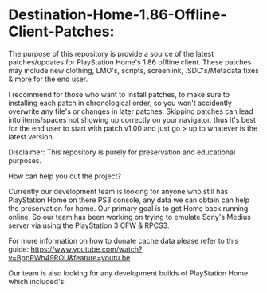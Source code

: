# Destination-Home-1.86-Offline-Client-Patches:

The purpose of this repository is provide a source of the latest patches/updates for PlayStation Home's 1.86 offline client. These patches may include new clothing, LMO's, scripts, screenlink, .SDC's/Metadata fixes & more for the end user. 

I recommend for those who want to install patches, to make sure to installing each patch in chronological order, so you won't accidently overwrite any file's or changes in later patches. Skipping patches can lead into items/spaces not showing up correctly on your navigator, thus it's best for the end user to start with patch v1.00 and just go > up to whatever is the latest version.

Disclaimer: This repository is purely for preservation and educational purposes.

How can help you out the project?

Currently our development team is looking for anyone who still has PlayStation Home on there PS3 console, any data we can obtain can help the preservation for home. Our primary goal is to get Home back running online. So our team has been working on trying to emulate Sony's Medius server via using the PlayStation 3 CFW & RPCS3.

For more information on how to donate cache data please refer to this guide: https://www.youtube.com/watch?v=BppPWh49ROU&feature=youtu.be

Our team is also looking for any development builds of PlayStation Home which included's:


 
